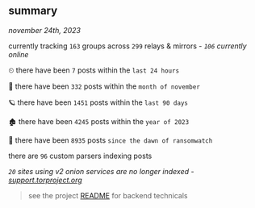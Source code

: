 
## summary
_november 24th, 2023_

currently tracking `163` groups across `299` relays & mirrors - _`106` currently online_

⏲ there have been `7` posts within the `last 24 hours`

🦈 there have been `332` posts within the `month of november`

🪐 there have been `1451` posts within the `last 90 days`

🏚 there have been `4245` posts within the `year of 2023`

🦕 there have been `8935` posts `since the dawn of ransomwatch`

there are `96` custom parsers indexing posts

_`20` sites using v2 onion services are no longer indexed - [support.torproject.org](https://support.torproject.org/onionservices/v2-deprecation/)_

> see the project [README](https://github.com/joshhighet/ransomwatch#ransomwatch--) for backend technicals
